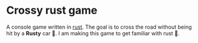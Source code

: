 # Crossy rust game

A console game written in [rust](https://www.rust-lang.org/). The goal is to cross the road without being hit by a **Rusty** car 🚗. I am making this game to get familiar with rust 🧠.
